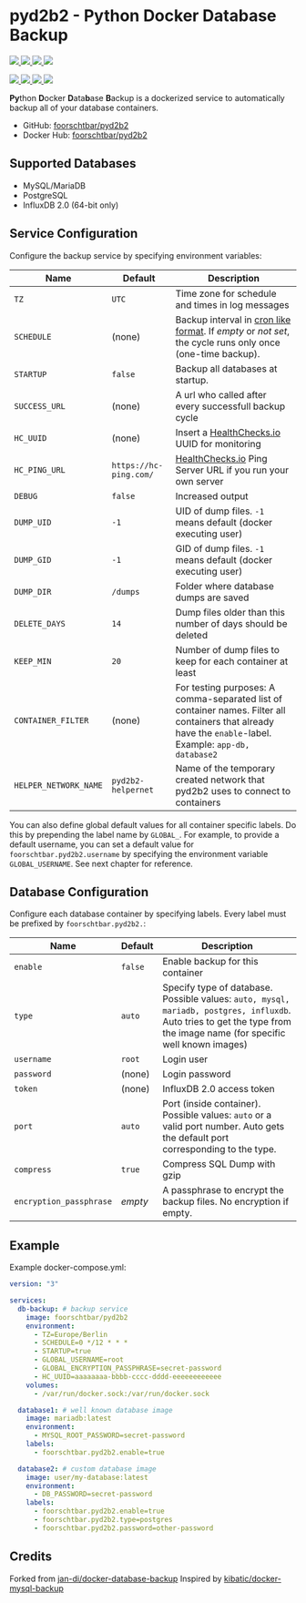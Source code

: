 # pyd2b2 - Python Docker Database Backup

[
![](https://img.shields.io/docker/v/foorschtbar/pyd2b2?style=plastic&sort=date)
![](https://img.shields.io/docker/pulls/foorschtbar/pyd2b2?style=plastic)
![](https://img.shields.io/docker/stars/foorschtbar/pyd2b2?style=plastic)
![](https://img.shields.io/docker/image-size/foorschtbar/pyd2b2?style=plastic)
](https://hub.docker.com/repository/docker/foorschtbar/pyd2b2)

[
![](https://img.shields.io/github/workflow/status/foorschtbar/pyd2b2/Build%20Docker%20Images?style=plastic)
![](https://img.shields.io/github/languages/top/foorschtbar/pyd2b2?style=plastic)
![](https://img.shields.io/github/last-commit/foorschtbar/pyd2b2?style=plastic)
![](https://img.shields.io/github/license/foorschtbar/pyd2b2?style=plastic)
](https://github.com/foorschtbar/pyd2b2)

**Py**thon **D**ocker **D**ata**b**ase **B**ackup is a dockerized service to automatically backup all of your database containers.

- GitHub: [foorschtbar/pyd2b2](https://github.com/foorschtbar/pyd2b2)
- Docker Hub: [foorschtbar/pyd2b2](https://hub.docker.com/r/foorschtbar/pyd2b2)

## Supported Databases

- MySQL/MariaDB
- PostgreSQL
- InfluxDB 2.0 (64-bit only)

## Service Configuration

Configure the backup service by specifying environment variables:

| Name                  | Default                | Description                                                                                                                                               |
| --------------------- | ---------------------- | --------------------------------------------------------------------------------------------------------------------------------------------------------- |
| `TZ`                  | `UTC`                  | Time zone for schedule and times in log messages                                                                                                          |
| `SCHEDULE`            | (none)                 | Backup interval in [cron like format](http://en.wikipedia.org/wiki/Cron). If _empty_ or _not set_, the cycle runs only once (one-time backup).            |
| `STARTUP`             | `false`                | Backup all databases at startup.                                                                                                                          |
| `SUCCESS_URL`         | (none)                 | A url who called after every successfull backup cycle                                                                                                     |
| `HC_UUID`             | (none)                 | Insert a [HealthChecks.io](https://healthchecks.io/) UUID for monitoring                                                                                  |
| `HC_PING_URL`         | `https://hc-ping.com/` | [HealthChecks.io](https://healthchecks.io/) Ping Server URL if you run your own server                                                                    |
| `DEBUG`               | `false`                | Increased output                                                                                                                                          |
| `DUMP_UID`            | `-1`                   | UID of dump files. `-1` means default (docker executing user)                                                                                             |
| `DUMP_GID`            | `-1`                   | GID of dump files. `-1` means default (docker executing user)                                                                                             |
| `DUMP_DIR`            | `/dumps`               | Folder where database dumps are saved                                                                                                                     |
| `DELETE_DAYS`         | `14`                   | Dump files older than this number of days should be deleted                                                                                               |
| `KEEP_MIN`            | `20`                   | Number of dump files to keep for each container at least                                                                                                  |
| `CONTAINER_FILTER`    | (none)                 | For testing purposes: A comma-separated list of container names. Filter all containers that already have the `enable`-label. Example: `app-db, database2` |
| `HELPER_NETWORK_NAME` | `pyd2b2-helpernet`     | Name of the temporary created network that pyd2b2 uses to connect to containers                                                                           |

You can also define global default values for all container specific labels. Do this by prepending the label name by `GLOBAL_`. For example, to provide a default username, you can set a default value for `foorschtbar.pyd2b2.username` by specifying the environment variable `GLOBAL_USERNAME`. See next chapter for reference.

## Database Configuration

Configure each database container by specifying labels. Every label must be prefixed by `foorschtbar.pyd2b2.`:

| Name                    | Default | Description                                                                                                                                                            |
| ----------------------- | ------- | ---------------------------------------------------------------------------------------------------------------------------------------------------------------------- |
| `enable`                | `false` | Enable backup for this container                                                                                                                                       |
| `type`                  | `auto`  | Specify type of database. Possible values: `auto, mysql, mariadb, postgres, influxdb`. Auto tries to get the type from the image name (for specific well known images) |
| `username`              | `root`  | Login user                                                                                                                                                             |
| `password`              | (none)  | Login password                                                                                                                                                         |
| `token`                 | (none)  | InfluxDB 2.0 access token                                                                                                                                              |
| `port`                  | `auto`  | Port (inside container). Possible values: `auto` or a valid port number. Auto gets the default port corresponding to the type.                                         |
| `compress`              | `true`  | Compress SQL Dump with gzip                                                                                                                                            |
| `encryption_passphrase` | _empty_ | A passphrase to encrypt the backup files. No encryption if empty.                                                                                                      |

## Example

Example docker-compose.yml:

```yml
version: "3"

services:
  db-backup: # backup service
    image: foorschtbar/pyd2b2
    environment:
      - TZ=Europe/Berlin
      - SCHEDULE=0 */12 * * *
      - STARTUP=true
      - GLOBAL_USERNAME=root
      - GLOBAL_ENCRYPTION_PASSPHRASE=secret-password
      - HC_UUID=aaaaaaaa-bbbb-cccc-dddd-eeeeeeeeeeee
    volumes:
      - /var/run/docker.sock:/var/run/docker.sock

  database1: # well known database image
    image: mariadb:latest
    environment:
      - MYSQL_ROOT_PASSWORD=secret-password
    labels:
      - foorschtbar.pyd2b2.enable=true

  database2: # custom database image
    image: user/my-database:latest
    environment:
      - DB_PASSWORD=secret-password
    labels:
      - foorschtbar.pyd2b2.enable=true
      - foorschtbar.pyd2b2.type=postgres
      - foorschtbar.pyd2b2.password=other-password
```

## Credits

Forked from [jan-di/docker-database-backup](https://github.com/jan-di/docker-database-backup)
Inspired by [kibatic/docker-mysql-backup](https://github.com/kibatic/docker-mysql-backup)
